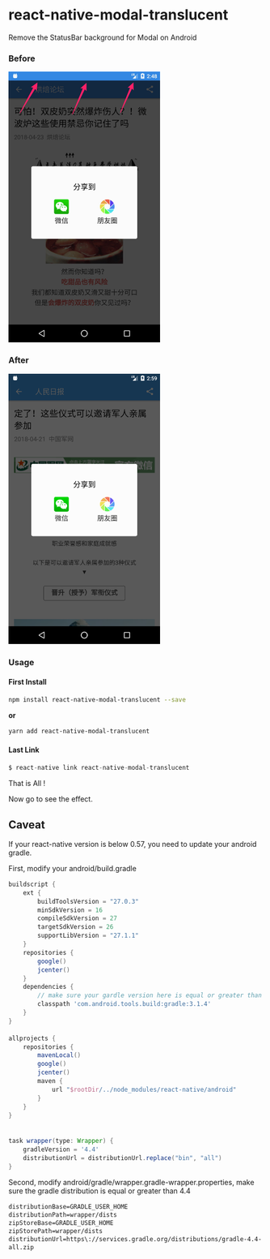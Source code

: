 # react-native-modal-translucent

Remove the StatusBar background for Modal on Android

### Before

<img src="./screenshot/before.jpg" width=300>

### After

<img src="./screenshot/after.png" width=300>

### Usage

#### First Install

```bash
npm install react-native-modal-translucent --save
```

**or**

```bash
yarn add react-native-modal-translucent
```

#### Last Link

```javascript
$ react-native link react-native-modal-translucent
```

That is All !

Now go to see the effect.

## Caveat

If your react-native version is below 0.57, you need to update your android gradle.

First, modify your android/build.gradle

```gradle
buildscript {
    ext {
        buildToolsVersion = "27.0.3"
        minSdkVersion = 16
        compileSdkVersion = 27
        targetSdkVersion = 26
        supportLibVersion = "27.1.1"
    }
    repositories {
        google()
        jcenter()
    }
    dependencies {
        // make sure your gardle version here is equal or greater than 3.1.4
        classpath 'com.android.tools.build:gradle:3.1.4'
    }
}

allprojects {
    repositories {
        mavenLocal()
        google()
        jcenter()
        maven {
            url "$rootDir/../node_modules/react-native/android"
        }
    }
}


task wrapper(type: Wrapper) {
    gradleVersion = '4.4'
    distributionUrl = distributionUrl.replace("bin", "all")
}
```

Second, modify android/gradle/wrapper.gradle-wrapper.properties, make sure the gradle distribution is equal or greater than 4.4

```
distributionBase=GRADLE_USER_HOME
distributionPath=wrapper/dists
zipStoreBase=GRADLE_USER_HOME
zipStorePath=wrapper/dists
distributionUrl=https\://services.gradle.org/distributions/gradle-4.4-all.zip
```
